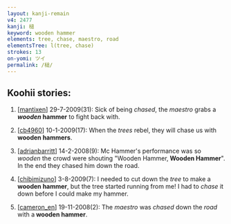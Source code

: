 ```yaml
---
layout: kanji-remain
v4: 2477
kanji: 槌
keyword: wooden hammer
elements: tree, chase, maestro, road
elementsTree: l(tree, chase)
strokes: 13
on-yomi: ツイ
permalink: /槌/
---
```


## Koohii stories: 

1) [<a href="http://kanji.koohii.com/profile/mantixen">mantixen</a>] 29-7-2009(31): Sick of being <em>chased</em>, the <em>maestro</em> grabs a <strong><em>wooden</em> hammer</strong> to fight back with.

2) [<a href="http://kanji.koohii.com/profile/cb4960">cb4960</a>] 10-1-2009(17): When the <em>trees</em> rebel, they will chase us with <strong>wooden hammers</strong>.

3) [<a href="http://kanji.koohii.com/profile/adrianbarritt">adrianbarritt</a>] 14-2-2008(9): Mc Hammer&#039;s performance was so <em>wooden</em> the crowd were shouting &quot;Wooden Hammer,<strong> Wooden Hammer</strong>&quot;. In the end they chased him down the road.

4) [<a href="http://kanji.koohii.com/profile/chibimizuno">chibimizuno</a>] 3-8-2009(7): I needed to cut down the <em>tree</em> to make a<strong> wooden hammer</strong>, but the tree started running from me! I had to <em>chase</em> it down before I could make my hammer.

5) [<a href="http://kanji.koohii.com/profile/cameron_en">cameron_en</a>] 19-11-2008(2): The <em>maestro</em> was <em>chased</em> down the <em>road</em> with a<strong> wooden hammer</strong>.

